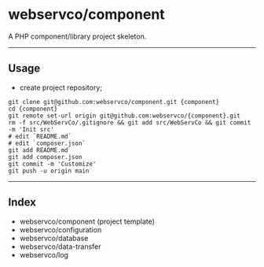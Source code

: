 # webservco/component

A PHP component/library project skeleton.

---

## Usage

- create project repository;

```shell
git clone git@github.com:webservco/component.git {component}
cd {component}
git remote set-url origin git@github.com:webservco/{component}.git
rm -f src/WebServCo/.gitignore && git add src/WebServCo && git commit -m 'Init src'
# edit `README.md`
# edit `composer.json`
git add README.md
git add composer.json
git commit -m 'Customize'
git push -u origin main
```

---

## Index

- webservco/component (project template)
- webservco/configuration
- webservco/database
- webservco/data-transfer
- webservco/log

